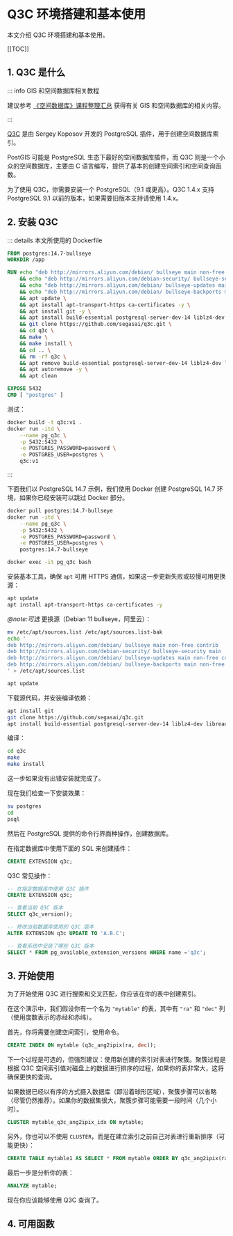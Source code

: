 # Q3C 环境搭建和基本使用

本文介绍 Q3C 环境搭建和基本使用。

[[TOC]]

## 1. Q3C 是什么

::: info GIS 和空间数据库相关教程

建议参考 [《空间数据库》课程整理汇总](https://malagis.com/the-spatial-database-course-summary.html) 获得有关 GIS 和空间数据库的相关内容。

:::

[Q3C](https://github.com/segasai/q3c) 是由 Sergey Koposov 开发的 PostgreSQL 插件，用于创建空间数据库索引。

PostGIS 可能是 PostgreSQL 生态下最好的空间数据库插件，而 Q3C 则是一个小众的空间数据库，主要由 C 语言编写，提供了基本的创建空间索引和空间查询函数。

为了使用 Q3C，你需要安装一个 PostgreSQL（9.1 或更高）。Q3C 1.4.x 支持 PostgreSQL 9.1 以前的版本，如果需要旧版本支持请使用 1.4.x。

## 2. 安装 Q3C

::: details 本文所使用的 Dockerfile

```dockerfile
FROM postgres:14.7-bullseye
WORKDIR /app

RUN echo "deb http://mirrors.aliyun.com/debian/ bullseye main non-free contrib" > /etc/apt/sources.list \
    && echo "deb http://mirrors.aliyun.com/debian-security/ bullseye-security main" >> /etc/apt/sources.list \
    && echo "deb http://mirrors.aliyun.com/debian/ bullseye-updates main non-free contrib" >> /etc/apt/sources.list \
    && echo "deb http://mirrors.aliyun.com/debian/ bullseye-backports main non-free contrib" >> /etc/apt/sources.list \
    && apt update \
    && apt install apt-transport-https ca-certificates -y \
    && apt install git -y \
    && apt install build-essential postgresql-server-dev-14 liblz4-dev libreadline-dev zlib1g-dev -y \
    && git clone https://github.com/segasai/q3c.git \
    && cd q3c \
    && make \
    && make install \
    && cd .. \
    && rm -rf q3c \
    && apt remove build-essential postgresql-server-dev-14 liblz4-dev libreadline-dev zlib1g-dev -y \
    && apt autoremove -y \
    && apt clean

EXPOSE 5432
CMD [ "postgres" ]
```

测试：

```bash
docker build -t q3c:v1 .
docker run -itd \
    --name pg_q3c \
    -p 5432:5432 \
    -e POSTGRES_PASSWORD=password \
    -e POSTGRES_USER=postgres \
    q3c:v1
```

:::

下面我们以 PostgreSQL 14.7 示例，我们使用 Docker 创建 PostgreSQL 14.7 环境，如果你已经安装可以跳过 Docker 部分。

```bash
docker pull postgres:14.7-bullseye
docker run -itd \
    --name pg_q3c \
    -p 5432:5432 \
    -e POSTGRES_PASSWORD=password \
    -e POSTGRES_USER=postgres \
    postgres:14.7-bullseye

docker exec -it pg_q3c bash
```

安装基本工具，确保 `apt` 可用 HTTPS 通信，如果这一步更新失败或较慢可用更换源：

```bash
apt update
apt install apt-transport-https ca-certificates -y
```

*@note:可选* 更换源（Debian 11 bullseye，阿里云）：

```bash
mv /etc/apt/sources.list /etc/apt/sources.list-bak
echo '
deb http://mirrors.aliyun.com/debian/ bullseye main non-free contrib
deb http://mirrors.aliyun.com/debian-security/ bullseye-security main
deb http://mirrors.aliyun.com/debian/ bullseye-updates main non-free contrib
deb http://mirrors.aliyun.com/debian/ bullseye-backports main non-free contrib
' > /etc/apt/sources.list

apt update
```

下载源代码，并安装编译依赖：

```bash
apt install git
git clone https://github.com/segasai/q3c.git
apt install build-essential postgresql-server-dev-14 liblz4-dev libreadline-dev zlib1g-dev -y
```

编译：

```bash
cd q3c
make
make install
```

这一步如果没有出错安装就完成了。

现在我们检查一下安装效果：

```bash
su postgres
cd
psql
```

然后在 PostgreSQL 提供的命令行界面种操作，创建数据库。

在指定数据库中使用下面的 SQL 来创建插件：

```sql
CREATE EXTENSION q3c;
```

Q3C 常见操作：

```sql
-- 在指定数据库中使用 Q3C 插件
CREATE EXTENSION q3c;

-- 查看当前 Q3C 版本
SELECT q3c_version();

-- 修改当前数据库使用的 Q3C 版本
ALTER EXTENSION q3c UPDATE TO 'A.B.C';

-- 查看系统中安装了哪些 Q3C 版本
SELECT * FROM pg_available_extension_versions WHERE name ='q3c';
```

## 3. 开始使用

为了开始使用 Q3C 进行搜索和交叉匹配，你应该在你的表中创建索引。

在这个演示中，我们假设你有一个名为 `"mytable"` 的表，其中有 `"ra"` 和 `"dec"` 列（使用度数表示的赤经和赤纬）。

首先，你将需要创建空间索引，使用命令。

```sql
CREATE INDEX ON mytable (q3c_ang2ipix(ra, dec));
```

下一个过程是可选的，但强烈建议：使用新创建的索引对表进行聚簇。聚簇过程是根据 Q3C 空间索引值对磁盘上的数据进行排序的过程，如果你的表非常大，这将确保更快的查询。

如果数据已经以有序的方式摄入数据库（即沿着球形区域），聚簇步骤可以省略（尽管仍然推荐）。如果你的数据集很大，聚簇步骤可能需要一段时间（几个小时）。

```sql
CLUSTER mytable_q3c_ang2ipix_idx ON mytable;
```

另外，你也可以不使用 `CLUSTER`，而是在建立索引之前自己对表进行重新排序（可能更快）：

```sql
CREATE TABLE mytable1 AS SELECT * FROM mytable ORDER BY q3c_ang2ipix(ra, dec);
```

最后一步是分析你的表：

```sql
ANALYZE mytable;
```

现在你应该能够使用 Q3C 查询了。

## 4. 可用函数
